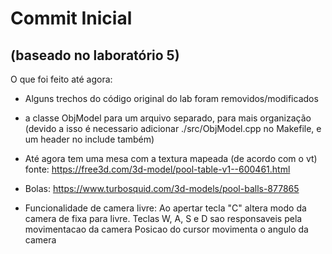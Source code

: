 # Commit Inicial
## (baseado no laboratório 5)

O que foi feito até agora:
- Alguns trechos do código original do lab foram removidos/modificados
- a classe ObjModel para um arquivo separado, para mais organização (devido a isso é necessario adicionar ./src/ObjModel.cpp no Makefile, e um header no include também)
- Até agora tem uma mesa com a textura mapeada (de acordo com o vt) fonte: https://free3d.com/3d-model/pool-table-v1--600461.html

- Bolas: https://www.turbosquid.com/3d-models/pool-balls-877865


- Funcionalidade de camera livre:
  Ao apertar tecla "C" altera modo da camera de fixa para livre.
    Teclas W, A, S e D sao responsaveis pela movimentacao da camera
    Posicao do cursor movimenta o angulo da camera
